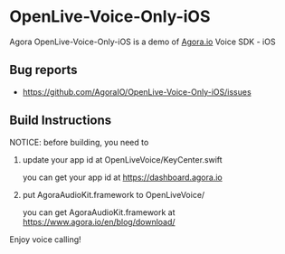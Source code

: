 # OpenLive-Voice-Only-iOS

Agora OpenLive-Voice-Only-iOS is a demo of [Agora.io](http://www.agora.io) Voice SDK - iOS


## Bug reports

* https://github.com/AgoraIO/OpenLive-Voice-Only-iOS/issues


## Build Instructions

NOTICE: before building, you need to


1. update your app id at OpenLiveVoice/KeyCenter.swift

	you can get your app id at https://dashboard.agora.io


2. put AgoraAudioKit.framework to OpenLiveVoice/

	you can get AgoraAudioKit.framework at https://www.agora.io/en/blog/download/


Enjoy voice calling!
